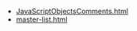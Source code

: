 * [JavaScriptObjectsComments.html](JavaScriptObjectsComments.html)
* [master-list.html](master-list.html)